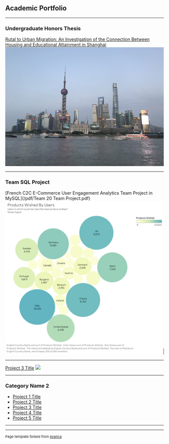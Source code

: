 ## Academic Portfolio

---
### Undergraduate Honors Thesis
[Rutal to Urban Migration: An Investigation of the Connection Between Housing and Educational Attainment in Shanghai](/pdf/Renee_Gagne_Honors_Thesis.pdf)
<img src="/images/Shanghai.jpeg">

---
### Team SQL Project
[French C2C E-Commerce User Engagement Analytics Team Project in MySQL](/pdf/Team 20 Team Project.pdf)
<img src="images/C2cBubbleGraph.png"/>

---
[Project 3 Title](http://example.com/)
<img src="images/dummy_thumbnail.jpg?raw=true"/>

---

### Category Name 2

- [Project 1 Title](http://example.com/)
- [Project 2 Title](http://example.com/)
- [Project 3 Title](http://example.com/)
- [Project 4 Title](http://example.com/)
- [Project 5 Title](http://example.com/)

---




---
<p style="font-size:11px">Page template forked from <a href="https://github.com/evanca/quick-portfolio">evanca</a></p>
<!-- Remove above link if you don't want to attibute -->
